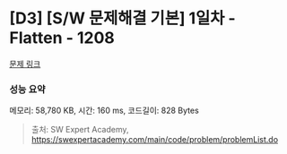 # [D3] [S/W 문제해결 기본] 1일차 - Flatten - 1208 

[문제 링크](https://swexpertacademy.com/main/code/problem/problemDetail.do?contestProbId=AV139KOaABgCFAYh) 

### 성능 요약

메모리: 58,780 KB, 시간: 160 ms, 코드길이: 828 Bytes



> 출처: SW Expert Academy, https://swexpertacademy.com/main/code/problem/problemList.do